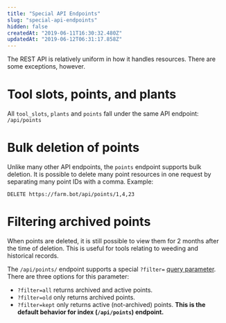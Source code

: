 ```yaml
---
title: "Special API Endpoints"
slug: "special-api-endpoints"
hidden: false
createdAt: "2019-06-11T16:30:32.480Z"
updatedAt: "2019-06-12T06:31:17.858Z"
---
```

The REST API is relatively uniform in how it handles resources. There are some exceptions, however.

# Tool slots, points, and plants

All `tool_slots`, `plants` and `points` fall under the same API endpoint: `/api/points`

# Bulk deletion of points

Unlike many other API endpoints, the `points` endpoint supports bulk deletion. It is possible to delete many point resources in one request by separating many point IDs with a comma. Example:

```
DELETE https://farm.bot/api/points/1,4,23
```

# Filtering archived points

When points are deleted, it is still possible to view them for 2 months after the time of deletion. This is useful for tools relating to weeding and historical records.

The `/api/points/` endpoint supports a special `?filter=` [query parameter](https://en.wikipedia.org/wiki/Query_string). There are three options for this parameter:

  * `?filter=all` returns archived and active points.
  * `?filter=old` only returns archived points.
  * `?filter=kept` only returns active (not-archived) points. **This is the default behavior for index (`/api/points`) endpoint.**
